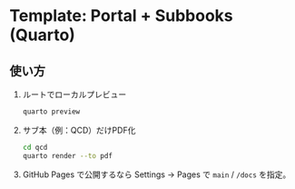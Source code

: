 # Template: Portal + Subbooks (Quarto)

## 使い方
1. ルートでローカルプレビュー
   ```bash
   quarto preview
   ```
2. サブ本（例：QCD）だけPDF化
   ```bash
   cd qcd
   quarto render --to pdf
   ```
3. GitHub Pages で公開するなら Settings → Pages で `main` / `/docs` を指定。
